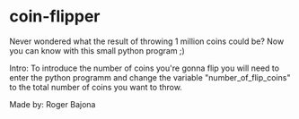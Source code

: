 # coin-flipper
Never wondered what the result of throwing 1 million coins could be? Now you can know with this small python program ;)


Intro: 
To introduce the number of coins you're gonna flip you will need to enter the python programm and change the variable "number_of_flip_coins" to the total number of coins you want to throw. 

Made by: Roger Bajona
